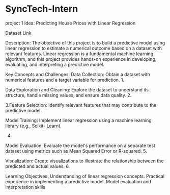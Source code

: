 # SyncTech-Intern
project 1
Idea: Predicting House Prices with Linear Regression

Dataset Link

Description:
The objective of this project is to build a predictive model using linear regression to estimate a
numerical outcome based on a dataset with relevant features. Linear regression is a
fundamental machine learning algorithm, and this project provides hands-on experience in
developing, evaluating, and interpreting a predictive model.

Key Concepts and Challenges:
Data Collection: Obtain a dataset with numerical features and a target variable for
prediction.
1.

Data Exploration and Cleaning: Explore the dataset to understand its structure, handle
missing values, and ensure data quality.
2.

3.Feature Selection: Identify relevant features that may contribute to the predictive model.

Model Training: Implement linear regression using a machine learning library (e.g., Scikit-
Learn).

4.

Model Evaluation: Evaluate the model's performance on a separate test dataset using
metrics such as Mean Squared Error or R-squared.
5.

Visualization: Create visualizations to illustrate the relationship between the predicted and
actual values.
6.

Learning Objectives:
Understanding of linear regression concepts.
Practical experience in implementing a predictive model.
Model evaluation and interpretation skills
